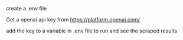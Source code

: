 create a .env file

Get a openai api key from https://platform.openai.com/

add the key to a variable in .env file to run and see the scraped results 
